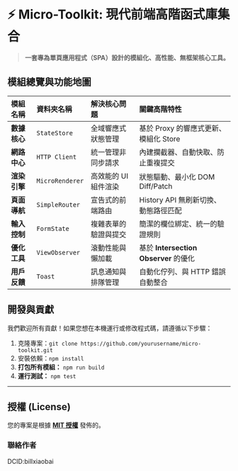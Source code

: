 # ⚡ Micro-Toolkit: 現代前端高階函式庫集合

> **一套專為單頁應用程式（SPA）設計的模組化、高性能、無框架核心工具。**  

## 模組總覽與功能地圖

| 模組名稱 | 資料夾名稱 | 解決核心問題 | 關鍵高階特性 |
| :--- | :--- | :--- | :--- |
| **數據核心** | `StateStore` | 全域響應式狀態管理 | 基於 Proxy 的響應式更新、模組化 Store |
| **網路中心** | `HTTP Client` | 統一管理非同步請求 | 內建攔截器、自動快取、防止重複提交 |
| **渲染引擎** | `MicroRenderer` | 高效能的 UI 組件渲染 | 狀態驅動、最小化 DOM Diff/Patch |
| **頁面導航** | `SimpleRouter` | 宣告式的前端路由 | History API 無刷新切換、動態路徑匹配 |
| **輸入控制** | `FormState` | 複雜表單的驗證與提交 | 簡潔的欄位綁定、統一的驗證規則 |
| **優化工具** | `ViewObserver` | 滾動性能與懶加載 | 基於 **Intersection Observer** 的優化 |
| **用戶反饋** | `Toast` | 訊息通知與排隊管理 | 自動化佇列、與 HTTP 錯誤自動整合 |  

## 開發與貢獻

我們歡迎所有貢獻！如果您想在本機運行或修改程式碼，請遵循以下步驟：

1. 克隆專案：`git clone https://github.com/yourusername/micro-toolkit.git`
2. 安裝依賴：`npm install`
3. **打包所有模組：** `npm run build`
4. **運行測試：** `npm test`

---

## 授權 (License)

您的專案是根據 **[MIT 授權](LICENSE)** 發佈的。  

### 聯絡作者

DCID:billxiaobai



